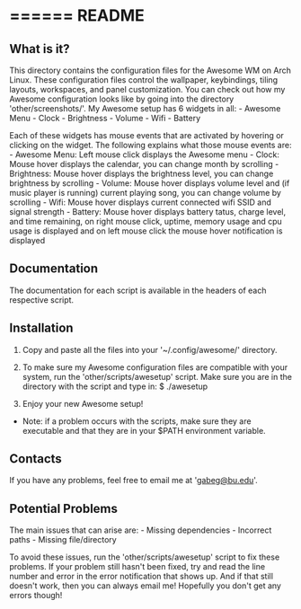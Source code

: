 ======
README
======

What is it?
-----------

This directory contains the configuration files for the Awesome WM on Arch Linux. 
These configuration files control the wallpaper, keybindings, tiling layouts, 
workspaces, and panel customization. You can check out how my Awesome configuration 
looks like by going into the directory 'other/screenshots/'. My Awesome setup
has 6 widgets in all:
    - Awesome Menu
    - Clock
    - Brightness
    - Volume
    - Wifi
    - Battery

Each of these widgets has mouse events that are activated by hovering or clicking
on the widget. The following explains what those mouse events are:
    - Awesome Menu: Left mouse click displays the Awesome menu
    - Clock: Mouse hover displays the calendar, you can change month by scrolling
    - Brightness: Mouse hover displays the brightness level, you can change  
                  brightness by scrolling
    - Volume: Mouse hover displays volume level and (if music player is running) 
              current playing song, you can change volume by scrolling
    - Wifi: Mouse hover displays current connected wifi SSID and signal strength
    - Battery: Mouse hover displays battery tatus, charge level, and time remaining, 
               on right mouse click, uptime, memory usage and cpu usage is displayed
               and on left mouse click the mouse hover notification is displayed


Documentation
-------------

The documentation for each script is available in the headers of each respective
script.


Installation
------------

1) Copy and paste all the files into your '~/.config/awesome/' directory. 

2) To make sure my Awesome configuration files are compatible with your system, 
   run the 'other/scripts/awesetup' script. Make sure you are in the directory
   with the script and type in:
        $ ./awesetup

3) Enjoy your new Awesome setup!


- Note: if a problem occurs with the scripts, make sure they are executable and that 
they are in your $PATH environment variable.


Contacts
--------

If you have any problems, feel free to email me at 'gabeg@bu.edu'.


Potential Problems
------------------

The main issues that can arise are:
    - Missing dependencies 
    - Incorrect paths
    - Missing file/directory

To avoid these issues, run the 'other/scripts/awesetup' script to fix these problems. 
If your problem still hasn't been fixed, try and read the line number and error
in the error notification that shows up. And if that still doesn't work, then you 
can always email me! Hopefully you don't get any errors though!
